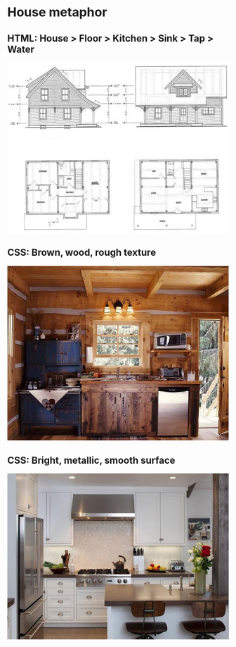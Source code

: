 # House metaphor

## HTML: House > Floor > Kitchen > Sink > Tap > Water
![Architect drawing of a house](images/house-frame.jpg)

## CSS: Brown, wood, rough texture
![Wood kitchen](images/kitchen-wood.jpg)

## CSS: Bright, metallic, smooth surface
![Bright kitchen](images/kitchen-white.jpg)
